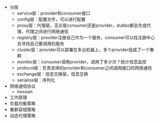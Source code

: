 - 分层
    - service层：provider和consumer接口
    - config层：配置文件，可以进行配置
    - proxy层：代理层，无论是consumer还是provider，dubbo都会生成代理，代理之间进行网络通信
    - registry层：provider注册自己作为一个服务，consumer可以找注册中心去寻找自己要调用的服务
    - cluster层：provider可以部署在多台机器上，多个provider组成了一个集群
    - monitor层：consumer调用provider，调用了多少次？统计信息监控
    - protocol层：负责具体的provider和consumer之间调用接口的网络通信
    - exchange层：信息交换层，信息交换
    - serialize层：序列化
- 网络通信协议
    - hessian
- 工作原理
- 负载均衡策略
- 集群容错策略
- 动态代理策略